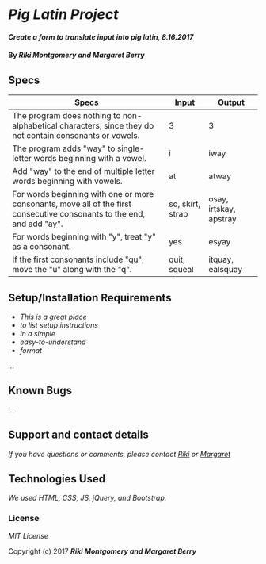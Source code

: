 # _Pig Latin Project_

#### _Create a form to translate input into pig latin, 8.16.2017_

#### By _Riki Montgomery and Margaret Berry_

## Specs

|  Specs | Input  | Output  |
|---|---|---|
| The program does nothing to non-alphabetical characters, since they do not contain consonants or vowels. | 3  |  3 |
| The program adds "way" to single-letter words beginning with a vowel. | i  | iway  |
| Add "way" to the end of multiple letter words beginning with vowels. | at  | atway  |
| For words beginning with one or more consonants, move all of the first consecutive consonants to the end, and add "ay". | so, skirt, strap  | osay, irtskay, apstray  |
| For words beginning with "y", treat "y" as a consonant. | yes  | esyay  |
| If the first consonants include "qu", move the "u" along with the "q". | quit, squeal  | itquay, ealsquay  |

## Setup/Installation Requirements

* _This is a great place_
* _to list setup instructions_
* _in a simple_
* _easy-to-understand_
* _format_

_..._

## Known Bugs

_..._

## Support and contact details

_If you have questions or comments, please contact [Riki](mostriki820@gmail.com) or [Margaret](margaretshelaghmcgovern@gmail.com)_

## Technologies Used

_We used HTML, CSS, JS, jQuery, and Bootstrap._

### License

*MIT License*

Copyright (c) 2017 **_Riki Montgomery and Margaret Berry_**

